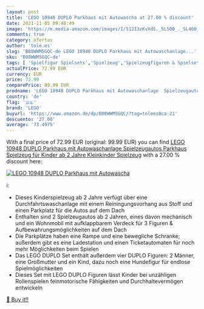 ```yaml
---
layout: post
title: 'LEGO 10948 DUPLO Parkhaus mit Autowascha at 27.00 % discount'
date: 2021-11-05 09:48:49
image: 'https://m.media-amazon.com/images/I/512I3zKvXdS._SL500_._SL400_.jpg'
comments: true
category: ofertas
author: 'tole.es'
slug: 'B08WWM5GQC-de LEGO 10948 DUPLO Parkhaus mit Autowaschanlage...'
sku: 'B08WWM5GQC-de'
tags: [ 'Spielfigur Spielsets','Spielzeug','Spielzeugfiguren & Spielsets','lego', ]
actualPrice: 72.99 EUR
currency: EUR
price: 72.99
comparePrice: 99.99 EUR
prodname: 'LEGO 10948 DUPLO Parkhaus mit Autowaschanlage  Spielzeugautos  Parkhaus Spielzeug für Kinder ab 2 Jahre   Kleinkinder Spielzeug'
country: 'de'
flag: '🇩🇪'
brand: 'LEGO'
buyurl: 'https://www.amazon.de/dp/B08WWM5GQC/?tag=tolees0ca-21'
descuento: '27.00'
average: '73.4975'
---
```


With a final price of 72.99 EUR (original: 99.99 EUR) you can find [LEGO 10948 DUPLO Parkhaus mit Autowaschanlage  Spielzeugautos  Parkhaus Spielzeug für Kinder ab 2 Jahre   Kleinkinder Spielzeug](https://www.amazon.de/dp/B08WWM5GQC/?tag=tolees0ca-21) with a  27.00 % discount here:

[![LEGO 10948 DUPLO Parkhaus mit Autowascha](https://m.media-amazon.com/images/I/512I3zKvXdS._SL500_._SL400_.jpg)](https://www.amazon.de/dp/B08WWM5GQC/?tag=tolees0ca-21)

ℹ️:

- Dieses Kinderspielzeug ab 2 Jahre verfügt über eine Durchfahrtswaschanlage mit einem Reiningungsvorhang aus Stoff und einen Parkplatz für die Autos auf dem Dach
- Enthalten sind 2 Spielzeugautos ab 2 Jahren, eines davon mechanisch und ein Wohnmobil mit aufklappbarem Verdeck für 3 Figuren & Aufbewahrungsmöglichkeiten auf dem Dach
- Die Parkplätze haben eine Rampe und eine bewegliche Schranke; außerdem gibt es eine Ladestation und einen Ticketautomaten für noch mehr Möglichkeiten beim Spielen
- Das LEGO DUPLO Set enthält außerdem vier DUPLO Figuren: 2 Männer, eine Großmutter und ein Kind, dazu noch eine Hundefigur für endlose Spielmöglichkeiten
- Dieses Set mit LEGO DUPLO Figuren lässt Kinder bei unzähligen Rollenspielen feinmotorische Fähigkeiten und Durchhaltevermögen entwickeln

[🛒 Buy it!!](https://www.amazon.de/dp/B08WWM5GQC/?tag=tolees0ca-21)
